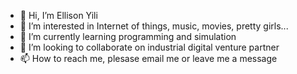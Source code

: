- 👋 Hi, I’m Ellison Yili
- 👀 I’m interested in Internet of things, music, movies, pretty girls...
- 🌱 I’m currently learning programming and simulation
- 💞️ I’m looking to collaborate on industrial digital venture partner
- 📫 How to reach me, plesase email me or leave me a message

<!---
Ellisonyili/Ellisonyili is a ✨ special ✨ repository because its `README.md` (this file) appears on your GitHub profile.
You can click the Preview link to take a look at your changes.
--->
